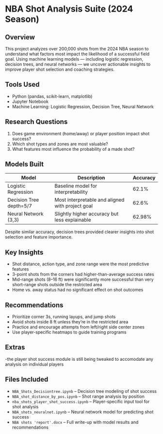 # NBA Shot Analysis Suite (2024 Season)

## Overview
This project analyzes over 200,000 shots from the 2024 NBA season to understand what factors most impact the likelihood of a successful field goal. Using machine learning models — including logistic regression, decision trees, and neural networks — we uncover actionable insights to improve player shot selection and coaching strategies.

## Tools Used
- Python (pandas, scikit-learn, matplotlib)
- Jupyter Notebook
- Machine Learning: Logistic Regression, Decision Tree, Neural Network

## Research Questions
1. Does game environment (home/away) or player position impact shot success?
2. Which shot types and zones are most valuable?
3. What features most influence the probability of a made shot?

## Models Built
| Model                  | Description                                        | Accuracy |
|------------------------|----------------------------------------------------|----------|
| Logistic Regression    | Baseline model for interpretability                | 62.1%    |
| Decision Tree depth=5/7| Most interpretable and aligned with project goal   | 62.6%    |
| Neural Network (3,3)   | Slightly higher accuracy but less explainable      | 62.98%   |

Despite similar accuracy, decision trees provided clearer insights into shot selection and feature importance.

## Key Insights
- Shot distance, action type, and zone range were the most predictive features
- 3-point shots from the corners had higher-than-average success rates
- Mid-range shots (8–16 ft) were significantly more successful than very short-range shots outside the restricted area
- Home vs. away status had no significant effect on shot outcomes

## Recommendations
- Prioritize corner 3s, running layups, and jump shots
- Avoid shots inside 8 ft unless they’re in the restricted area
- Practice and encourage attempts from left/right side center zones
- Use player-specific heatmaps to guide training programs

## Extras 
-the player shot success module is still being tweaked to accomodate any analysis on individual players 


## Files Included
- `NBA_Shots_Decisiontree.ipynb` – Decision tree modeling of shot success
- `NBA_shot_distance_by_pos.ipynb` – Shot range analysis by position
- `nba_shots_player_shot_success.ipynb` – Player-specific input tool for shot analysis
- `NBA_shots_neuralnet.ipynb` – Neural network model for predicting shot success
- `NBA shots 'report'.docx` – Full write-up with model results and recommendations
